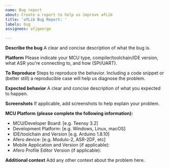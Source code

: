 ```yaml
---
name: Bug report
about: Create a report to help us improve afLib
title: 'afLib Bug Report: '
labels: bug
assignees: afjgeorge

---
```


**Describe the bug**
A clear and concise description of what the bug is.

**Platform**
Please indicate your MCU type, compiler/toolchain/IDE version, what ASR you're connecting to, and how (SPI/UART).

**To Reproduce**
Steps to reproduce the behavior. Including a code snippet or (better still) a reproducible case will help us diagnose the problem.

**Expected behavior**
A clear and concise description of what you expected to happen.

**Screenshots**
If applicable, add screenshots to help explain your problem.

**MCU Platform (please complete the following information):**
 - MCU/Developer Board: [e.g. Teensy 3.2]
 - Development Platform: [e.g. Windows, Linux, macOS]
 - IDE/toolchain and Version [e.g. Arduino 1.8.10]
 - Afero device: [e.g. Modulo-2, ASR-2DF, etc]
 - Mobile Application and Version (if applicable):
 - Afero Profile Editor Version (if applicable): 

**Additional context**
Add any other context about the problem here.
